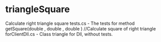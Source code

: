 # triangleSquare
Calculate right triangle square
tests.cs - The tests for method getSquare(double , double , double ) //Calculate square of right triangle
forClientDll.cs - Class triangle for Dll, without tests.
